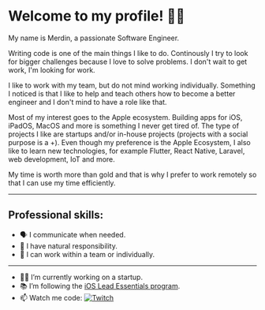 # Welcome to my profile! 👋🏻 

My name is Merdin, a passionate Software Engineer. 

Writing code is one of the main things I like to do. Continously I try to look for bigger challenges because I love to solve problems. I don't wait to get work, I'm looking for work.

I like to work with my team, but do not mind working individually. Something I noticed is that I like to help and teach others how to become a better engineer and I don't mind to have a role like that.

Most of my interest goes to the Apple ecosystem. Building apps for iOS, iPadOS, MacOS and more is something I never get tired of. The type of projects I like are startups and/or in-house projects (projects with a social purpose is a +). Even though my preference is the Apple Ecosystem, I also like to learn new technologies, for example Flutter, React Native, Laravel, web development, IoT and more.

My time is worth more than gold and that is why I prefer to work remotely so that I can use my time efficiently.

---

## Professional skills:
- 🗣 I communicate when needed.
- 👔 I have natural responsibility.
- 🤝 I can work within a team or individually.

---

- 👨‍💻 I’m currently working on a startup.
- 📚 I’m following the [iOS Lead Essentials program](https://iosacademy.essentialdeveloper.com/p/ios-lead-essentials/).
- 📫 Watch me code: <a href="https://twitch.tv/merdin"><img src="https://img.shields.io/twitch/status/Merdin?label=Twitch" alt="Twitch"></a>
